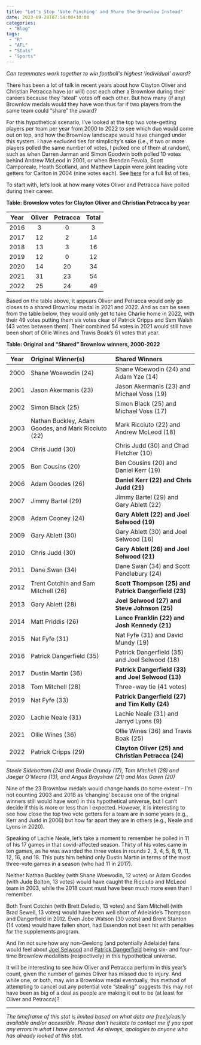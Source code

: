 ```yaml
---
title: "Let's Stop 'Vote Pinching' and Share the Brownlow Instead"
date: 2023-09-20T07:54:00+10:00
categories:
 - "Blog"
tags:
 - "R"
 - "AFL" 
 - "Stats"
 - "Sports"
---
```


*Can teammates work together to win football's highest 'individual' award?*

<!--more-->

There has been a lot of talk in recent years about how Clayton Oliver and Christian Petracca have (or will) cost each other a Brownlow during their careers because they “steal” votes off each other. But how many (if any) Brownlow medals would they have won thus far if two players from the same team could “share” the award?

For this hypothetical scenario, I’ve looked at the top two vote-getting players per team per year from 2000 to 2022 to see which duo would come out on top, and how the Brownlow landscape would have changed under this system. I have excluded ties for simplicity’s sake (i.e., if two or more players polled the same number of votes, I picked one of them at random), such as when Darren Jarman and Simon Goodwin both polled 10 votes behind Andrew McLeod in 2001, or when Brendan Fevola, Scott Camporeale, Heath Scotland, and Matthew Lappin were joint leading vote getters for Carlton in 2004 (nine votes each). See [here](/files/content/posts/sharing-the-brownlow/shared-brownlow-list-ties.xlsx) for a full list of ties.

To start with, let’s look at how many votes Oliver and Petracca have polled during their career.

**Table: Brownlow votes for Clayton Oliver and Christian Petracca by year**

<center>

| Year | Oliver | Petracca | Total |
| :--: | :----: | :------: | :---: |
| 2016 | 3      | 0        | 3     |
| 2017 | 12     | 2        | 14    |
| 2018 | 13     | 3        | 16    |
| 2019 | 12     | 0        | 12    |
| 2020 | 14     | 20       | 34    |
| 2021 | 31     | 23       | 54    |
| 2022 | 25     | 24       | 49    |

</center>

Based on the table above, it appears Oliver and Petracca would only go closes to a shared Brownlow medal in 2021 and 2022. And as can be seen from the table below, they would only get to take Charlie home in 2022, with their 49 votes putting them six votes clear of Patrick Cripps and Sam Walsh (43 votes between them). Their combined 54 votes in 2021 would still have been short of Ollie Wines and Travis Boak’s 61 votes that year. 

**Table: Original and “Shared” Brownlow winners, 2000-2022**

<center>

| Year | Original Winner(s)                                  | Shared Winners                                       |
| :--: | :-------------------------------------------------- | :--------------------------------------------------- | 
| 2000 | Shane Woewodin (24)                                 | Shane Woewodin (24) and Adam Yze (14)                |
| 2001 | Jason Akermanis (23)                                | Jason Akermanis (23) and Michael Voss (19)           |
| 2002 | Simon Black (25)                                    | Simon Black (25) and Michael Voss (17)               |
| 2003 | Nathan Buckley, Adam Goodes, and Mark Ricciuto (22) | Mark Ricciuto (22) and Andrew McLeod (18)            |
| 2004 | Chris Judd (30)                                     | Chris Judd (30) and Chad Fletcher (10)               |
| 2005 | Ben Cousins (20)                                    | Ben Cousins (20) and Daniel Kerr (19)                |
| 2006 | Adam Goodes (26)                                    | **Daniel Kerr (22) and Chris Judd (21)**             |
| 2007 | Jimmy Bartel (29)                                   | Jimmy Bartel (29) and Gary Ablett (22)               |
| 2008 | Adam Cooney (24)                                    | **Gary Ablett (22) and Joel Selwood (19)**           |
| 2009 | Gary Ablett (30)                                    | Gary Ablett (30) and Joel Selwood (16)               |
| 2010 | Chris Judd (30)                                     | **Gary Ablett (26) and Joel Selwood (21)**           |
| 2011 | Dane Swan (34)                                      | Dane Swan (34) and Scott Pendlebury (24)             |
| 2012 | Trent Cotchin and Sam Mitchell (26)                 | **Scott Thompson (25) and Patrick Dangerfield (23)** |
| 2013 | Gary Ablett (28)                                    | **Joel Selwood (27) and Steve Johnson (25)**         |
| 2014 | Matt Priddis (26)                                   | **Lance Franklin (22) and Josh Kennedy (21)**        |
| 2015 | Nat Fyfe (31)                                       | Nat Fyfe (31) and David Mundy (19)                   |
| 2016 | Patrick Dangerfield (35)                            | Patrick Dangerfield (35) and Joel Selwood (18)       |
| 2017 | Dustin Martin (36)                                  | **Patrick Dangerfield (33) and Joel Selwood (13)**   |
| 2018 | Tom Mitchell (28)                                   | Three-way tie (41 votes)                             |
| 2019 | Nat Fyfe (33)                                       | **Patrick Dangerfield (27) and Tim Kelly (24)**      |
| 2020 | Lachie Neale (31)                                   | Lachie Neale (31) and Jarryd Lyons (9)               |
| 2021 | Ollie Wines (36)                                    | Ollie Wines (36) and Travis Boak (25)                |
| 2022 | Patrick Cripps (29)                                 | **Clayton Oliver (25) and Christian Petracca (24)**  |

</center>

*Steele Sidebottom (24) and Brodie Grundy (17), Tom Mitchell (28) and Jaeger O'Meara (13), and Angus Brayshaw (21) and Max Gawn (20)*

Nine of the 23 Brownlow medals would change hands (to some extent – I’m not counting 2003 and 2018 as ‘changing’ because one of the original winners still would have won) in this hypothetical universe, but I can’t decide if this is more or less than I expected. However, it is interesting to see how close the top two vote getters for a team are in some years (e.g., Kerr and Judd in 2006) but how far apart they are in others (e.g., Neale and Lyons in 2020).

Speaking of Lachie Neale, let’s take a moment to remember he polled in 11 of his 17 games in that covid-affected season. Thirty of his votes came in ten games, as he was awarded the three votes in rounds 2, 3, 4, 5, 8, 9, 11, 12, 16, and 18. This puts him behind only Dustin Martin in terms of the most three-vote games in a season (who had 11 in 2017).  

Neither Nathan Buckley (with Shane Woewodin, 12 votes) or Adam Goodes (with Jude Bolton, 13 votes) would have caught the Ricciuto and McLeod team in 2003, while the 2018 count must have been much more even than I remember. 

Both Trent Cotchin (with Brett Deledio, 13 votes) and Sam Mitchell (with Brad Sewell, 13 votes) would have been well short of Adelaide’s Thompson and Dangerfield in 2012. Even Jobe Watson (30 votes) and Brent Stanton (14 votes) would have fallen short, had Essendon not been hit with penalties for the supplements program. 

And I’m not sure how any non-Geelong (and potentially Adelaide) fans would feel about [Joel Selwood](https://www.youtube.com/watch?v=QaUKmagOQME) and [Patrick Dangerfield](https://www.youtube.com/watch?v=QaUKmagOQME) being six- and four-time Brownlow medallists (respectively) in this hypothetical universe. 

It will be interesting to see how Oliver and Petracca perform in this year’s count, given the number of games Oliver has missed due to injury. And while one, or both, may win a Brownlow medal eventually, this method of attempting to cancel out any potential vote “stealing” suggests this may not have been as big of a deal as people are making it out to be (at least for Oliver and Petracca)?

--- 

*The timeframe of this stat is limited based on what data are freely/easily available and/or accessible. Please don’t hesitate to contact me if you spot any errors in what I have presented. As always, apologies to anyone who has already looked at this stat.*